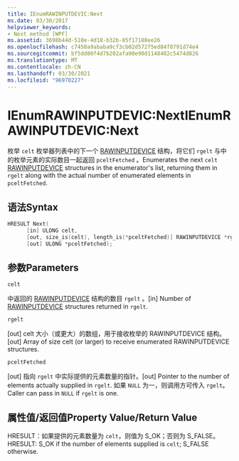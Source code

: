 ```yaml
---
title: IEnumRAWINPUTDEVIC:Next
ms.date: 03/30/2017
helpviewer_keywords:
- Next method [WPF]
ms.assetid: 3698b44d-510e-4d18-b32b-85f17188ee26
ms.openlocfilehash: c7450a9ababa9cf3cb02d572f5ed84f0791d74e4
ms.sourcegitcommit: bf5dd80f4d7b202afa90e90d1148402c5474d826
ms.translationtype: MT
ms.contentlocale: zh-CN
ms.lasthandoff: 03/30/2021
ms.locfileid: "96970227"
---
```

# <a name="ienumrawinputdevicnext"></a><span data-ttu-id="c9614-102">IEnumRAWINPUTDEVIC:Next</span><span class="sxs-lookup"><span data-stu-id="c9614-102">IEnumRAWINPUTDEVIC:Next</span></span>
<span data-ttu-id="c9614-103">枚举 `celt` 枚举器列表中的下一个 [RAWINPUTDEVICE](/windows/desktop/api/winuser/ns-winuser-rawinputdevice) 结构，将它们 `rgelt` 与中的枚举元素的实际数目一起返回 `pceltFetched` 。</span><span class="sxs-lookup"><span data-stu-id="c9614-103">Enumerates the next `celt` [RAWINPUTDEVICE](/windows/desktop/api/winuser/ns-winuser-rawinputdevice) structures in the enumerator's list, returning them in `rgelt` along with the actual number of enumerated elements in `pceltFetched`.</span></span>  
  
## <a name="syntax"></a><span data-ttu-id="c9614-104">语法</span><span class="sxs-lookup"><span data-stu-id="c9614-104">Syntax</span></span>  
  
```cpp  
HRESULT Next(  
      [in] ULONG celt,  
      [out, size_is(celt), length_is(*pceltFetched)] RAWINPUTDEVICE *rgelt,  
      [out] ULONG *pceltFetched);  
```  
  
## <a name="parameters"></a><span data-ttu-id="c9614-105">参数</span><span class="sxs-lookup"><span data-stu-id="c9614-105">Parameters</span></span>  
 `celt`  
  
 <span data-ttu-id="c9614-106">中返回的 [RAWINPUTDEVICE](/windows/desktop/api/winuser/ns-winuser-rawinputdevice) 结构的数目 `rgelt` 。</span><span class="sxs-lookup"><span data-stu-id="c9614-106">[in] Number of [RAWINPUTDEVICE](/windows/desktop/api/winuser/ns-winuser-rawinputdevice) structures returned in `rgelt`.</span></span>  
  
 `rgelt`  
  
 <span data-ttu-id="c9614-107">[out] celt 大小（或更大）的数组，用于接收枚举的 RAWINPUTDEVICE 结构。</span><span class="sxs-lookup"><span data-stu-id="c9614-107">[out] Array of size celt (or larger) to receive enumerated RAWINPUTDEVICE structures.</span></span>  
  
 `pceltFetched`  
  
 <span data-ttu-id="c9614-108">[out] 指向 `rgelt` 中实际提供的元素数量的指针。</span><span class="sxs-lookup"><span data-stu-id="c9614-108">[out] Pointer to the number of elements actually supplied in `rgelt`.</span></span> <span data-ttu-id="c9614-109">如果 `NULL` 为一，则调用方可传入 `rgelt`。</span><span class="sxs-lookup"><span data-stu-id="c9614-109">Caller can pass in `NULL` if `rgelt` is one.</span></span>  
  
## <a name="property-valuereturn-value"></a><span data-ttu-id="c9614-110">属性值/返回值</span><span class="sxs-lookup"><span data-stu-id="c9614-110">Property Value/Return Value</span></span>  
 <span data-ttu-id="c9614-111">HRESULT：如果提供的元素数量为 `celt`，则值为 S_OK；否则为 S_FALSE。</span><span class="sxs-lookup"><span data-stu-id="c9614-111">HRESULT: S_OK if the number of elements supplied is `celt`; S_FALSE otherwise.</span></span>

